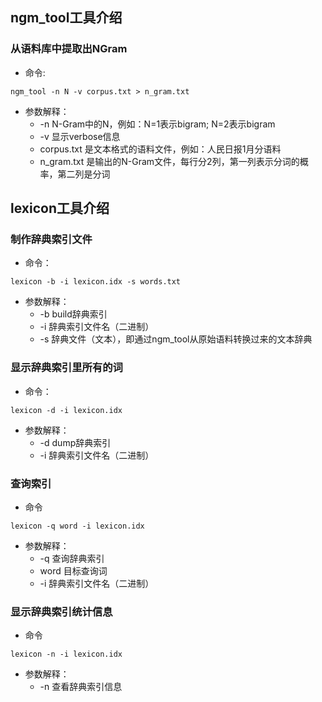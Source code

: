 ## ngm\_tool工具介绍 ##
### 从语料库中提取出NGram ###
  * 命令:
```
ngm_tool -n N -v corpus.txt > n_gram.txt
```
  * 参数解释：
    * -n N-Gram中的N，例如：N=1表示bigram; N=2表示bigram
    * -v 显示verbose信息
    * corpus.txt 是文本格式的语料文件，例如：人民日报1月分语料
    * n\_gram.txt 是输出的N-Gram文件，每行分2列，第一列表示分词的概率，第二列是分词
## lexicon工具介绍 ##
### 制作辞典索引文件 ###
  * 命令：
```
lexicon -b -i lexicon.idx -s words.txt
```
  * 参数解释：
    * -b build辞典索引
    * -i 辞典索引文件名（二进制）
    * -s 辞典文件（文本），即通过ngm\_tool从原始语料转换过来的文本辞典
### 显示辞典索引里所有的词 ###
  * 命令：
```
lexicon -d -i lexicon.idx
```
  * 参数解释：
    * -d dump辞典索引
    * -i 辞典索引文件名（二进制）
### 查询索引 ###
  * 命令
```
lexicon -q word -i lexicon.idx
```
  * 参数解释：
    * -q 查询辞典索引
    * word 目标查询词
    * -i 辞典索引文件名（二进制）
### 显示辞典索引统计信息 ###
  * 命令
```
lexicon -n -i lexicon.idx
```
  * 参数解释：
    * -n 查看辞典索引信息